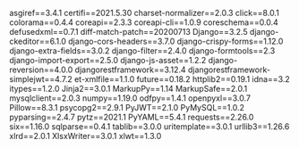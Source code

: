 asgiref==3.4.1
certifi==2021.5.30
charset-normalizer==2.0.3
click==8.0.1
colorama==0.4.4
coreapi==2.3.3
coreapi-cli==1.0.9
coreschema==0.0.4
defusedxml==0.7.1
diff-match-patch==20200713
Django==3.2.5
django-ckeditor==6.1.0
django-cors-headers==3.7.0
django-crispy-forms==1.12.0
django-extra-fields==3.0.2
django-filter==2.4.0
django-formtools==2.3
django-import-export==2.5.0
django-js-asset==1.2.2
django-reversion==4.0.0
djangorestframework==3.12.4
djangorestframework-simplejwt==4.7.2
et-xmlfile==1.1.0
future==0.18.2
httplib2==0.19.1
idna==3.2
itypes==1.2.0
Jinja2==3.0.1
MarkupPy==1.14
MarkupSafe==2.0.1
mysqlclient==2.0.3
numpy==1.19.0
odfpy==1.4.1
openpyxl==3.0.7
Pillow==8.3.1
psycopg2==2.9.1
PyJWT==2.1.0
PyMySQL==1.0.2
pyparsing==2.4.7
pytz==2021.1
PyYAML==5.4.1
requests==2.26.0
six==1.16.0
sqlparse==0.4.1
tablib==3.0.0
uritemplate==3.0.1
urllib3==1.26.6
xlrd==2.0.1
XlsxWriter==3.0.1
xlwt==1.3.0
